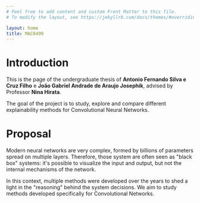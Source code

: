 ```yaml
---
# Feel free to add content and custom Front Matter to this file.
# To modify the layout, see https://jekyllrb.com/docs/themes/#overriding-theme-defaults

layout: home
title: MAC0499
---
```



# Introduction

This is the page of the undergraduate thesis of **Antonio Fernando Silva e Cruz Filho** e **João Gabriel Andrade de Araujo Josephik**, advised by Professor **Nina Hirata**.

The goal of the project is to study, explore and compare different explainability methods for Convolutional Neural Networks.

# Proposal

Modern neural networks are very complex, formed by billions of parameters spread on multiple layers. Therefore, those system are often seen as "black box" systems: it's possible to visualize the input and output, but not the internal mechanisms of the network.

In this context, multiple methods were developed over the years to shed a light in the "reasoning" behind the system decisions. We aim to study methods developed specifically for Convolutional Networks.
